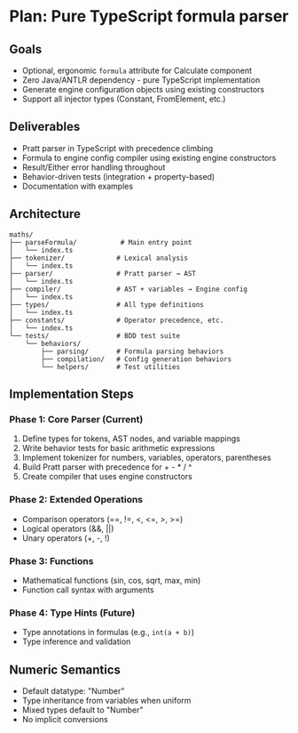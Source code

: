 # Plan: Pure TypeScript formula parser

## Goals

- Optional, ergonomic `formula` attribute for Calculate component
- Zero Java/ANTLR dependency - pure TypeScript implementation
- Generate engine configuration objects using existing constructors
- Support all injector types (Constant, FromElement, etc.)

## Deliverables

- Pratt parser in TypeScript with precedence climbing
- Formula to engine config compiler using existing engine constructors
- Result/Either error handling throughout
- Behavior-driven tests (integration + property-based)
- Documentation with examples

## Architecture

```
maths/
├── parseFormula/           # Main entry point
│   └── index.ts
├── tokenizer/             # Lexical analysis
│   └── index.ts
├── parser/                # Pratt parser → AST
│   └── index.ts
├── compiler/              # AST + variables → Engine config
│   └── index.ts
├── types/                 # All type definitions
│   └── index.ts
├── constants/             # Operator precedence, etc.
│   └── index.ts
└── tests/                 # BDD test suite
    └── behaviors/
        ├── parsing/       # Formula parsing behaviors
        ├── compilation/   # Config generation behaviors
        └── helpers/       # Test utilities
```

## Implementation Steps

### Phase 1: Core Parser (Current)

1. Define types for tokens, AST nodes, and variable mappings
2. Write behavior tests for basic arithmetic expressions
3. Implement tokenizer for numbers, variables, operators, parentheses
4. Build Pratt parser with precedence for + - * / ^
5. Create compiler that uses engine constructors

### Phase 2: Extended Operations

- Comparison operators (==, !=, <, <=, >, >=)
- Logical operators (&&, ||)
- Unary operators (+, -, !)

### Phase 3: Functions

- Mathematical functions (sin, cos, sqrt, max, min)
- Function call syntax with arguments

### Phase 4: Type Hints (Future)

- Type annotations in formulas (e.g., `int(a + b)`)
- Type inference and validation

## Numeric Semantics

- Default datatype: "Number"
- Type inheritance from variables when uniform
- Mixed types default to "Number"
- No implicit conversions
